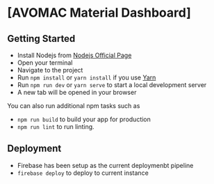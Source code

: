 # [AVOMAC Material Dashboard]

## Getting Started

- Install Nodejs from [Nodejs Official Page](https://nodejs.org/en/)
- Open your terminal
- Navigate to the project
- Run `npm install` or `yarn install` if you use [Yarn](https://yarnpkg.com/en/)
- Run `npm run dev` or `yarn serve` to start a local development server
- A new tab will be opened in your browser

You can also run additional npm tasks such as

- `npm run build` to build your app for production
- `npm run lint` to run linting.

## Deployment

- Firebase has been setup as the current deploymenbt pipeline
- `firebase deploy` to deploy to current instance
